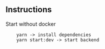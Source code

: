 ## Instructions

Start without docker

```
    yarn -> install dependencies
    yarn start:dev -> start backend
```
